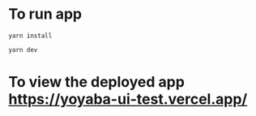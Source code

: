 # To run app

```yarn install```

```yarn dev```

# To view the deployed app https://yoyaba-ui-test.vercel.app/
